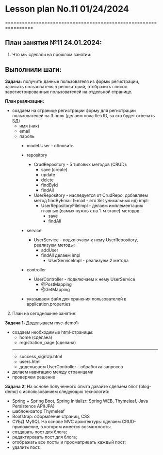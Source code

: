 # Lesson plan No.11 01/24/2024


================================================================

## План занятия №11 24.01.2024:

1. Что мы сделали на прошлом занятии:

## Выполнили шаги:

**Задача:**
получить данные пользователя из формы регистрации, записать пользователя в репозиторий, отобразить список зарегистрированных пользователей на отдельной странице.

**План реализации:**
- создаем на странице регистрации форму для регистрации пользователей на 3 поля
  (делаем пока без ID, за это будет отвечать БД)
  - имя (ник)
  - email
  - пароль
    - model.User - обновить
    - repository
        - CrudRepository - 5 типовых методов (CRUD):
            - save (create)
            - update
            - delete
            - findById
            - findAll
        - UserRepository - наследуется от CrudRepo, добавляем метод findByEmail (Email - это Set уникальных ид)
          impl:
            - UserRepositoryFileImpl - делаем имплементацию главных (самых нужных на 1-м этапе) методов:
                - save
                - findAll
    - service
        - UserService - подключаем к нему UserRepository, реализуем методы:
            - addUser
            - findAll
              делаем impl
                - UserServiceImpl - реализуем 2 метода
    - controller
        - UserController - подключаем к нему UserService
            - @PostMapping
            - @GetMapping

    - указываем файл для хранения пользователей в application.properties

2. План на сегодняшнее занятие:

**Задача 1:**
Доделываем mvc-demo1:
- создаем необходимые html-страницы:
  - home (сделана)
  - registration_page (сделана)
  ----------------------------------
  - success_signUp.html
  - users.html
  - доделываем UserController - обработка запросов
- делаем навигацию между страницами
- проверяем решение

**Задача 2:**
На основе полученного опыта давайте сделаем блог (blog-demo) с использованием следующих технологий:
- Spring + Spring Boot, Spring Initializr: Spring WEB, Thymeleaf, Java Persistence API(JPA)
- шаблонизатор Thymeleaf
- Bootstrap: оформление страниц, CSS
- СУБД MySQL
На основе MVC архитектуры сделаем CRUD-приложение, в котором имеется возможность:
- создавать пост для блога;
- редактировать пост для блога;
- отображать все посты и просматривать каждый пост;
- удалить пост.






